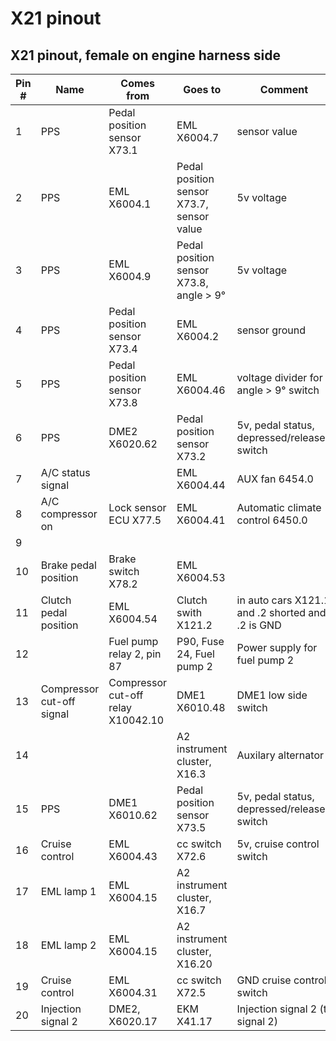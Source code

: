 # X21 pinout

## X21 pinout, female on engine harness side

|Pin #|Name|Comes from|Goes to|Comment|
|-----|----|----------|-------|-------|
|1|PPS|Pedal position sensor X73.1|EML X6004.7|sensor value|
|2|PPS|EML X6004.1|Pedal position sensor X73.7, sensor value|5v voltage|
|3|PPS|EML X6004.9|Pedal position sensor X73.8, angle > 9°|5v voltage|
|4|PPS|Pedal position sensor X73.4|EML X6004.2|sensor ground|
|5|PPS|Pedal position sensor X73.8|EML X6004.46|voltage divider for angle > 9° switch|
|6|PPS|DME2 X6020.62|Pedal position sensor X73.2|5v, pedal status, depressed/released switch|
|7|A/C status signal||EML X6004.44|AUX fan 6454.0|
|8|A/C compressor on|Lock sensor ECU X77.5|EML X6004.41|Automatic climate control 6450.0|
|9|||||
|10|Brake pedal position|Brake switch X78.2|EML X6004.53||
|11|Clutch pedal position|EML X6004.54|Clutch swith X121.2|in auto cars X121.1 and .2 shorted and .2 is GND|
|12||Fuel pump relay 2, pin 87|P90, Fuse 24, Fuel pump 2|Power supply for fuel pump 2|
|13|Compressor cut-off signal|Compressor cut-off relay X10042.10|DME1 X6010.48|DME1 low side switch|
|14|||A2 instrument cluster, X16.3|Auxilary alternator|
|15|PPS|DME1 X6010.62|Pedal position sensor X73.5|5v, pedal status, depressed/released switch|
|16|Cruise control|EML X6004.43|cc switch X72.6|5v, cruise control switch|
|17|EML lamp 1|EML X6004.15|A2 instrument cluster, X16.7||
|18|EML lamp 2|EML X6004.15|A2 instrument cluster, X16.20||
|19|Cruise control|EML X6004.31|cc switch X72.5|GND cruise control switch|
|20|Injection signal 2|DME2, X6020.17|EKM X41.17|Injection signal 2 (ti signal 2)|
